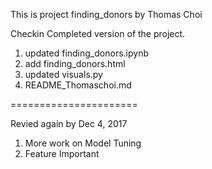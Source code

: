 This is project finding_donors by Thomas Choi

Checkin Completed version of the project.

1) updated finding_donors.ipynb
2) add finding_donors.html
3) updated visuals.py
3) README_Thomaschoi.md

======================

Revied again by Dec 4, 2017

1) More work on Model Tuning
2) Feature Important